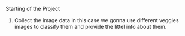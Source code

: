 Starting of the Project
1. Collect the image data in this case we gonna use different veggies images to classify them and provide the littel info about them.
